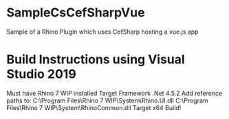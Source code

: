 # SampleCsCefSharpVue
Sample of a Rhino Plugin which uses CefSharp hosting a vue.js app

# Build Instructions using Visual Studio 2019
Must have Rhino 7 WIP installed
Target Framework .Net 4.5.2
Add reference paths to: 
C:\Program Files\Rhino 7 WIP\System\Rhino.UI.dll
C:\Program Files\Rhino 7 WIP\System\RhinoCommon.dll
Target x64
Build!
